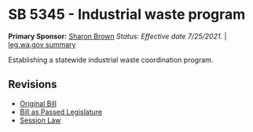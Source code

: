 # SB 5345 - Industrial waste program
**Primary Sponsor:** [Sharon Brown](/person/leg/sharon.brown.md)
*Status: Effective date 7/25/2021.* | [leg.wa.gov summary](https://app.leg.wa.gov/billsummary?BillNumber=5345&Year=2021)

Establishing a statewide industrial waste coordination program.

## Revisions
* [Original Bill](1/)
* [Bill as Passed Legislature](1/)
* [Session Law](1/)